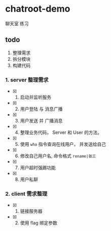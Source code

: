 # chatroot-demo

聊天室 练习

## todo

1. 整理需求
2. 拆分模块
3. 构建代码

### 1. server 整理需求

+ [x] 1. 启动并监听服务
+ [x] 2. 用户登陆 与 消息广播
+ [x] 3. 用户发送 并 广播消息
+ [x] 4. 整理业务代码， Server 和 User 的方法。
+ [x] 5. 使用 `who` 指令查询在线用户， 并发送给自己
+ [x] 6. 修改自己用户名, 命令格式 `rename|张三`
+ [x] 7. 用户超时强踢功能
+ [x] 8. 用户私聊

### 2. client 需求整理

+ [x] 1. 链接服务器
+ [x] 2. 使用 flag 绑定参数

